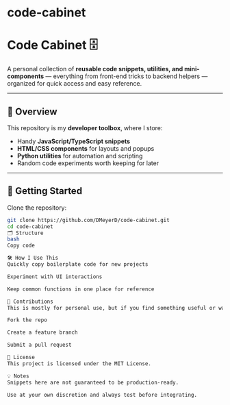 # code-cabinet
# Code Cabinet 🗄️

A personal collection of **reusable code snippets, utilities, and mini-components** — everything from front-end tricks to backend helpers — organized for quick access and easy reference.

---

## 📖 Overview
This repository is my **developer toolbox**, where I store:
- Handy **JavaScript/TypeScript snippets**
- **HTML/CSS components** for layouts and popups
- **Python utilities** for automation and scripting
- Random code experiments worth keeping for later

---

## 🚀 Getting Started

Clone the repository:
```bash
git clone https://github.com/DMeyerD/code-cabinet.git
cd code-cabinet
🗂️ Structure
bash
Copy code

🛠️ How I Use This
Quickly copy boilerplate code for new projects

Experiment with UI interactions

Keep common functions in one place for reference

🤝 Contributions
This is mostly for personal use, but if you find something useful or want to share an improvement, feel free to:

Fork the repo

Create a feature branch

Submit a pull request

📜 License
This project is licensed under the MIT License.

💡 Notes
Snippets here are not guaranteed to be production-ready.

Use at your own discretion and always test before integrating.